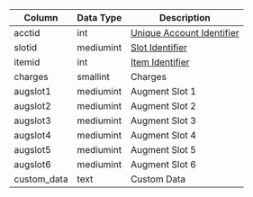 | Column      | Data Type | Description                                                                                   |
| ----------- | --------- | --------------------------------------------------------------------------------------------- |
| acctid      | int       | [Unique Account Identifier](account.md)                                                       |
| slotid      | mediumint | [Slot Identifier](https://eqemu.gitbook.io/server/categories/reference-lists/inventory-slots) |
| itemid      | int       | [Item Identifier](items.md)                                                                   |
| charges     | smallint  | Charges                                                                                       |
| augslot1    | mediumint | Augment Slot 1                                                                                |
| augslot2    | mediumint | Augment Slot 2                                                                                |
| augslot3    | mediumint | Augment Slot 3                                                                                |
| augslot4    | mediumint | Augment Slot 4                                                                                |
| augslot5    | mediumint | Augment Slot 5                                                                                |
| augslot6    | mediumint | Augment Slot 6                                                                                |
| custom_data | text      | Custom Data                                                                                   |